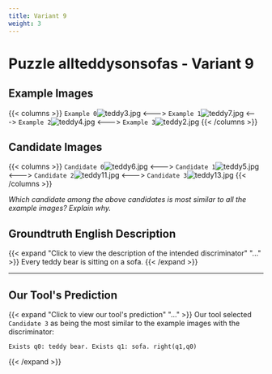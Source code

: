 ```yaml
---
title: Variant 9
weight: 3
---
```


# Puzzle allteddysonsofas - Variant 9

## Example Images
{{< columns >}}
`Example 0`![teddy3.jpg](/natscene_data/images/teddy3.jpg)
<--->
`Example 1`![teddy7.jpg](/natscene_data/images/teddy7.jpg)
<--->
`Example 2`![teddy4.jpg](/natscene_data/images/teddy4.jpg)
<--->
`Example 3`![teddy2.jpg](/natscene_data/images/teddy2.jpg)
{{< /columns >}}

## Candidate Images
{{< columns >}}
`Candidate 0`![teddy6.jpg](/natscene_data/images/teddy6.jpg)
<--->
`Candidate 1`![teddy5.jpg](/natscene_data/images/teddy5.jpg)
<--->
`Candidate 2`![teddy11.jpg](/natscene_data/images/teddy11.jpg)
<--->
`Candidate 3`![teddy13.jpg](/natscene_data/images/teddy13.jpg)
{{< /columns >}}

*Which candidate among the above candidates is most similar to all the example images? Explain why.*

## Groundtruth English Description

{{< expand "Click to view the description of the intended discriminator" "..." >}}
Every teddy bear is sitting on a sofa.
{{< /expand >}}

---



## Our Tool's Prediction

{{< expand "Click to view our tool's prediction" "..." >}}
Our tool selected `Candidate 3` as being the most similar to the example images with the discriminator:
```plaintext
Exists q0: teddy bear. Exists q1: sofa. right(q1,q0)
```
{{< /expand >}}
